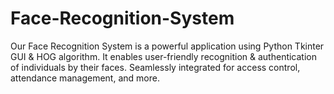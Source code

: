 # Face-Recognition-System
Our Face Recognition System is a powerful application using Python Tkinter GUI &amp; HOG algorithm. It enables user-friendly recognition &amp; authentication of individuals by their faces. Seamlessly integrated for access control, attendance management, and more.
